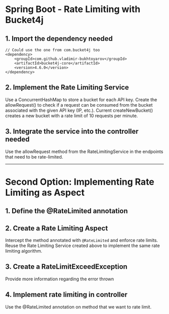 # Spring Boot - Rate Limiting with Bucket4j

## 1. Import the dependency needed
    // Could use the one from com.bucket4j too
    <dependency>
        <groupId>com.github.vladimir-bukhtoyarov</groupId>
        <artifactId>bucket4j-core</artifactId>
        <version>4.6.0</version>
    </dependency>

## 2. Implement the Rate Limiting Service
Use a ConcurrentHashMap to store a bucket for each API key. Create the allowRequest() to check if a
request can be consumed from the bucket associated with the given API key (IP, etc.).
Current createNewBucket() creates a new bucket with a rate limit of 10 requests per minute.

## 3. Integrate the service into the controller needed
Use the allowRequest method from the RateLimitingService in the endpoints that need to be rate-limited.

---
# Second Option: Implementing Rate Limiting as Aspect

## 1. Define the @RateLimited annotation

## 2. Create a Rate Limiting Aspect
Intercept the method annotated with <code>@RateLimited</code> and enforce rate limits.
Reuse the Rate Limiting Service created above to implement the same rate limiting algorithm.

## 3. Create a RateLimitExceedException
Provide more information regarding the error thrown

## 4. Implement rate limiting in controller
Use the @RateLimited annotation on method that we want to rate limit.
